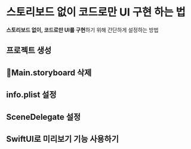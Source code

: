 # 스토리보드 없이 코드로만 UI 구현 하는 법
**스토리보드 없이, 코드로만 UI를 구현**하기 위해 간단하게 설정하는 방법

## 프로젝트 생성

## 📌Main.storyboard 삭제

## info.plist 설정

## SceneDelegate 설정

## SwiftUI로 미리보기 기능 사용하기
